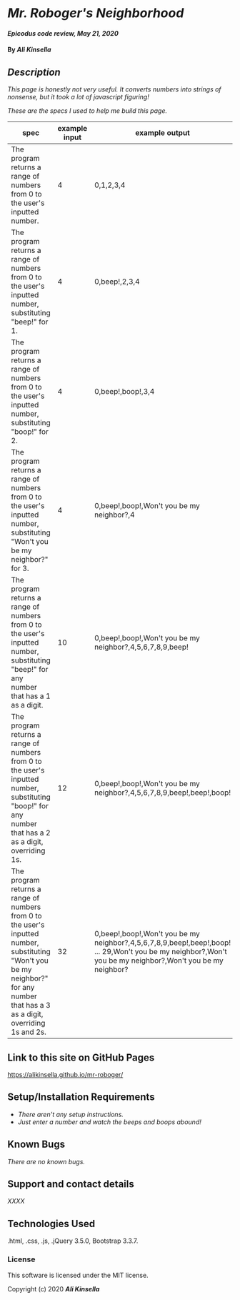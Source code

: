 # _Mr. Roboger's Neighborhood_

#### _Epicodus code review, May 21, 2020_

#### By _**Ali Kinsella**_

## _Description_

_This page is honestly not very useful. It converts numbers into strings of nonsense, but it took a lot of javascript figuring!_

_These are the specs I used to help me build this page._

| **spec** | **example input** | **example output** |
|------|---|---|
| The program returns a range of numbers from 0 to the user's inputted number. | 4 | 0,1,2,3,4 |
| The program returns a range of numbers from 0 to the user's inputted number, substituting "beep!" for 1. | 4 | 0,beep!,2,3,4 |
| The program returns a range of numbers from 0 to the user's inputted number, substituting "boop!" for 2. | 4 | 0,beep!,boop!,3,4 |
| The program returns a range of numbers from 0 to the user's inputted number, substituting "Won't you be my neighbor?" for 3. | 4 | 0,beep!,boop!,Won't you be my neighbor?,4 |
| The program returns a range of numbers from 0 to the user's inputted number, substituting "beep!" for any number that has a 1 as a digit. | 10 | 0,beep!,boop!,Won't you be my neighbor?,4,5,6,7,8,9,beep! |
| The program returns a range of numbers from 0 to the user's inputted number, substituting "boop!" for any number that has a 2 as a digit, overriding 1s. | 12 | 0,beep!,boop!,Won't you be my neighbor?,4,5,6,7,8,9,beep!,beep!,boop!|
| The program returns a range of numbers from 0 to the user's inputted number, substituting "Won't you be my neighbor?" for any number that has a 3 as a digit, overriding 1s and 2s. | 32 | 0,beep!,boop!,Won't you be my neighbor?,4,5,6,7,8,9,beep!,beep!,boop! ... 29,Won't you be my neighbor?,Won't you be my neighbor?,Won't you be my neighbor? |


## Link to this site on GitHub Pages

https://alikinsella.github.io/mr-roboger/

## Setup/Installation Requirements

* _There aren't any setup instructions._
* _Just enter a number and watch the beeps and boops abound!_

## Known Bugs

_There are no known bugs._

## Support and contact details

_XXXX_

## Technologies Used
.html, .css, .js, .jQuery 3.5.0, Bootstrap 3.3.7.

### License
This software is licensed under the MIT license.

Copyright (c) 2020 **_Ali Kinsella_**